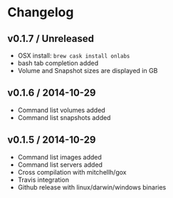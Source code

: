 # Changelog

## v0.1.7 / Unreleased

* OSX install: `brew cask install onlabs`
* bash tab completion added
* Volume and Snapshot sizes are displayed in GB

## v0.1.6 / 2014-10-29

* Command list volumes added
* Command list snapshots added

## v0.1.5 / 2014-10-29

* Command list images added
* Command list servers added
* Cross compilation with mitchellh/gox
* Travis integration
* Github release with linux/darwin/windows binaries
